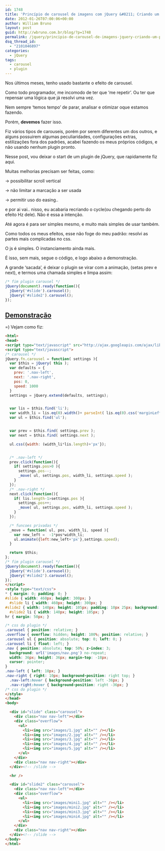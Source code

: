 ```yaml
---
id: 1748
title: 'Princípio de carousel de imagens com jQuery &#8211; Criando um plugin simples'
date: 2012-01-26T07:00:06+00:00
author: William Bruno
layout: post
guid: http://wbruno.com.br/blog/?p=1748
permalink: /jquery/principio-de-carousel-de-imagens-jquery-criando-um-plugin-simples/
dsq_thread_id:
  - "2101046897"
categories:
  - jQuery
tags:
  - carousel
  - plugin
---
```

Nos últimos meses, tenho usado bastante o efeito de carousel.

Como todo programador, me incomodo de ter que &#8216;me repetir&#8217;. Ou ter que repensar uma lógica que já resolvi uma vez.

Nem sempre &#8216;temos tempo&#8217; de parar, analisar e otimizar oque estamos fazendo.

Porém, **devemos** fazer isso.

<!--more-->



Fiz vários tipos de carouseis, porém por serem diferentes um dos outros, e alguns possuirem algumas peculiaridades, configurações extras, estilizações fora dos padrões, acabei fazendo os meus próprios códigos, e não usando nenhum plugin pronto.

Nesse post, vou deixar o start de um plugin de jQuery, que rapidamente fiz aqui.

Muitas melhorias precisam ser feitas, como:

-> possibilitar scroll vertical

-> não limitar a marcação a ser usada

-> permitir uso do easing..

e por ai vai.. nisso, eu acabaria recriando o cycle(ou chegando perto do efeito Hz dele). Não é essa a intenção.

Até agora é para ser simples mesmo, e muito mais simples de usar também.

Como todos os meus efeitos, esse não foge do meu padrão: resolvi as partes mais complicadas no css.

O js é simples. O instanciamento ainda mais.

É isso, sem mais, segue o código, e logo abaixo a demonstração.

A grande &#8216;sacada&#8217;, é deixar o plugin se virar com a animação, (setas prev e next), e termos uma chamada simples e limpa assim:

``` js
/* fim plugin carousel */
jQuery(document).ready(function(){
  jQuery('#slide').carousel();
  jQuery('#slide2').carousel();
});
```

## <a href="http://wbruno.com.br/scripts/simple_carousel.html" target="_blank">Demonstração</a>

=) Vejam como fiz:

``` html
<html>
<head>
<script type="text/javascript" src="http://ajax.googleapis.com/ajax/libs/jquery/1.7.1/jquery.min.js"></script>
<script type="text/javascript">
/* carousel */
jQuery.fn.carousel = function( settings ){
  var $this = jQuery( this );
  var defaults = {
    prev: '.nav-left',
    next: '.nav-right',
    pos: 0,
    speed: 1000
  }
  settings = jQuery.extend(defaults, settings);


  var lis = $this.find('li');
  var width_li = lis.eq(0).width()+ parseInt( lis.eq(0).css('marginLeft') )+parseInt( lis.eq(0).css('marginRight') );
  var ul = $this.find('ul');


  var prev = $this.find( settings.prev );
  var next = $this.find( settings.next );

  ul.css({width: (width_li*lis.length)+'px'});


  /* .nav-left */
  prev.click(function(){
    if( settings.pos>0 ){
      settings.pos--;
      _move( ul, settings.pos, width_li, settings.speed );
    }
  });
  /* .nav-right */
  next.click(function(){
    if( lis.length-1>settings.pos ){
      settings.pos++;
      _move( ul, settings.pos, width_li, settings.speed );
    }
  });

  /* funcoes privadas */
  _move = function( ul, pos, width_li, speed ){
    var new_left =  -1*pos*width_li;
    ul.animate({left:new_left+'px'},settings.speed);
  }

  return $this;
};
/* fim plugin carousel */
jQuery(document).ready(function(){
  jQuery('#slide').carousel();
  jQuery('#slide2').carousel();
});
</script>
<style type="text/css">
* { margin: 0; padding: 0; }
#slide { width: 460px; height: 300px; }
  #slide li { width: 460px; height: 300px; }
#slide2 { width: 140px; height: 105px; padding: 10px 25px; background: #000; }
  #slide2 li { width: 140px; height: 105px; }
hr { margin: 50px; }

/* css do plugin */
.carousel { position: relative; }
.overflow { overflow: hidden; height: 100%; position: relative; }
.carousel ul { position: absolute; top: 0; left: 0; }
.carousel li { float: left; }
.nav { position: absolute; top: 50%; z-index: 3;
  background: url('images/nav.png') no-repeat;
  width: 36px; height: 36px; margin-top: -18px;
  cursor: pointer;
}
.nav-left { left: 10px; }
.nav-right { right: 10px; background-position: right top; }
  .nav-left:hover { background-position: left -36px; }
  .nav-right:hover { background-position: right -36px; }
/* css do plugin */
</style>
</head>
<body>

  <div id="slide" class="carousel">
    <div class="nav nav-left"></div>
    <div class="overflow">
      <ul>
        <li><img src="images/1.jpg" alt="" /></li>
        <li><img src="images/2.jpg" alt="" /></li>
        <li><img src="images/3.jpg" alt="" /></li>
        <li><img src="images/4.jpg" alt="" /></li>
        <li><img src="images/5.jpg" alt="" /></li>
      </ul>
    </div>
    <div class="nav nav-right"></div>
  </div><!-- /slide -->

  <hr />

  <div id="slide2" class="carousel">
    <div class="nav nav-left"></div>
    <div class="overflow">
      <ul>
        <li><img src="images/mini1.jpg" alt="" /></li>
        <li><img src="images/mini2.jpg" alt="" /></li>
        <li><img src="images/mini3.jpg" alt="" /></li>
        <li><img src="images/mini4.jpg" alt="" /></li>
      </ul>
    </div>
    <div class="nav nav-right"></div>
  </div><!-- /slide -->
</body>
</html>

```
